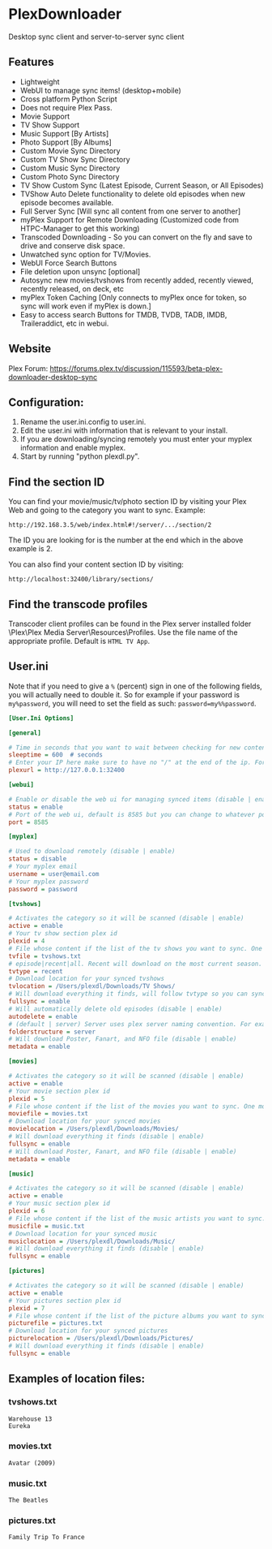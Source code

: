 # PlexDownloader

Desktop sync client and server-to-server sync client

## Features

* Lightweight
* WebUI to manage sync items! (desktop+mobile)
* Cross platform Python Script
* Does not require Plex Pass.
* Movie Support
* TV Show Support
* Music Support [By Artists]
* Photo Support [By Albums]
* Custom Movie Sync Directory
* Custom TV Show Sync Directory
* Custom Music Sync Directory
* Custom Photo Sync Directory
* TV Show Custom Sync (Latest Episode, Current Season, or All Episodes)
* TVShow Auto Delete functionality to delete old episodes when new episode becomes available.
* Full Server Sync [Will sync all content from one server to another]
* myPlex Support for Remote Downloading (Customized code from HTPC-Manager to get this working)
* Transcoded Downloading - So you can convert on the fly and save to drive and conserve disk space.
* Unwatched sync option for TV/Movies.
* WebUI Force Search Buttons
* File deletion upon unsync [optional]
* Autosync new movies/tvshows from recently added, recently viewed, recently released, on deck, etc
* myPlex Token Caching [Only connects to myPlex once for token, so sync will work even if myPlex is down.]
* Easy to access search Buttons for TMDB, TVDB, TADB, IMDB, Traileraddict, etc in webui.

## Website

Plex Forum: https://forums.plex.tv/discussion/115593/beta-plex-downloader-desktop-sync

## Configuration:

1. Rename the user.ini.config to user.ini.
2. Edit the user.ini with information that is relevant to your install.
3. If you are downloading/syncing remotely you must enter your myplex information and enable myplex.
4. Start by running "python plexdl.py".

## Find the section ID
You can find your movie/music/tv/photo section ID by visiting your Plex Web and going to the category you want to sync. Example:
```
http://192.168.3.5/web/index.html#!/server/.../section/2
```
The ID you are looking for is the number at the end which in the above example is 2.

You can also find your content section ID by visiting:
```
http://localhost:32400/library/sections/
```

## Find the transcode profiles
Transcoder client profiles can be found in the Plex server installed folder \Plex\Plex Media Server\Resources\Profiles.
Use the file name of the appropriate profile. Default is `HTML TV App`.

## User.ini

Note that if you need to give a `%` (percent) sign in one of the following fields, you will
actually need to double it. So for example if your password is `my%password`, you will need
to set the field as such: `password=my%%password`.

```ini
[User.Ini Options]

[general]

# Time in seconds that you want to wait between checking for new content. Default is 600 seconds (10 minutes).
sleeptime = 600  # seconds
# Enter your IP here make sure to have no "/" at the end of the ip. For example
plexurl = http://127.0.0.1:32400

[webui]

# Enable or disable the web ui for managing synced items (disable | enable)
status = enable
# Port of the web ui, default is 8585 but you can change to whatever port you want
port = 8585

[myplex]

# Used to download remotely (disable | enable)
status = disable
# Your myplex email
username = user@email.com
# Your myplex password
password = password

[tvshows]

# Activates the category so it will be scanned (disable | enable)
active = enable
# Your tv show section plex id
plexid = 4
# File whose content if the list of the tv shows you want to sync. One tv show per line. Enter exactly how you see it in plex.
tvfile = tvshows.txt
# episode|recent|all. Recent will download on the most current season. All will download every season
tvtype = recent
# Download location for your synced tvshows
tvlocation = /Users/plexdl/Downloads/TV Shows/
# Will download everything it finds, will follow tvtype so you can sync the most recent of every show (disable | enable)
fullsync = enable
# Will automatically delete old episodes (disable | enable)
autodelete = enable
# (default | server) Server uses plex server naming convention. For example .../Season X/Show s1e1 - desc.mkv
folderstructure = server
# Will download Poster, Fanart, and NFO file (disable | enable)
metadata = enable

[movies]

# Activates the category so it will be scanned (disable | enable)
active = enable
# Your movie section plex id
plexid = 5
# File whose content if the list of the movies you want to sync. One movie per line. Format: Movie (year) EX: Avatar (2009)
moviefile = movies.txt
# Download location for your synced movies
movielocation = /Users/plexdl/Downloads/Movies/
# Will download everything it finds (disable | enable)
fullsync = enable
# Will download Poster, Fanart, and NFO file (disable | enable)
metadata = enable

[music]

# Activates the category so it will be scanned (disable | enable)
active = enable
# Your music section plex id
plexid = 6
# File whose content if the list of the music artists you want to sync. One artist per line.
musicfile = music.txt
# Download location for your synced music
musiclocation = /Users/plexdl/Downloads/Music/
# Will download everything it finds (disable | enable)
fullsync = enable

[pictures]

# Activates the category so it will be scanned (disable | enable)
active = enable
# Your pictures section plex id
plexid = 7
# File whose content if the list of the picture albums you want to sync. One album per line.
picturefile = pictures.txt
# Download location for your synced pictures
picturelocation = /Users/plexdl/Downloads/Pictures/
# Will download everything it finds (disable | enable)
fullsync = enable
```

## Examples of location files:

### tvshows.txt
```
Warehouse 13
Eureka
```

### movies.txt
```
Avatar (2009)
```

### music.txt
```
The Beatles
```

### pictures.txt
```
Family Trip To France
```